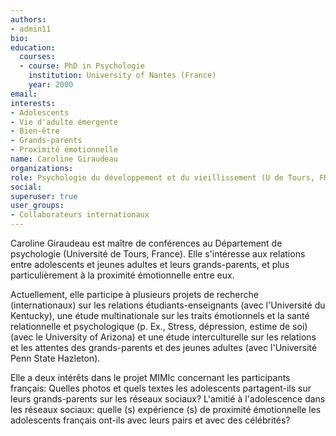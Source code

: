 ```yaml
---
authors:
- admin11
bio: 
education:
  courses:
  - course: PhD in Psychologie
    institution: University of Nantes (France)
    year: 2000
email:
interests:
- Adolescents
- Vie d'adulte émergente
- Bien-être
- Grands-parents
- Proximité émotionnelle
name: Caroline Giraudeau
organizations:
role: Psychologie du développement et du vieillissement (U de Tours, FR)
social:
superuser: true
user_groups:
- Collaborateurs internationaux
---
```


Caroline Giraudeau est maître de conférences au Département de psychologie (Université de Tours, France). Elle s'intéresse aux relations entre adolescents et jeunes adultes et leurs grands-parents, et plus particulièrement à la proximité émotionnelle entre eux.

Actuellement, elle participe à plusieurs projets de recherche (internationaux) sur les relations étudiants-enseignants (avec l'Université du Kentucky), une étude multinationale sur les traits émotionnels et la santé relationnelle et psychologique (p. Ex., Stress, dépression, estime de soi) (avec le University of Arizona) et une étude interculturelle sur les relations et les attentes des grands-parents et des jeunes adultes (avec l'Université Penn State Hazleton).

Elle a deux intérêts dans le projet MIMIc concernant les participants français: Quelles photos et quels textes les adolescents partagent-ils sur leurs grands-parents sur les réseaux sociaux? L'amitié à l'adolescence dans les réseaux sociaux: quelle (s) expérience (s) de proximité émotionnelle les adolescents français ont-ils avec leurs pairs et avec des célébrités?